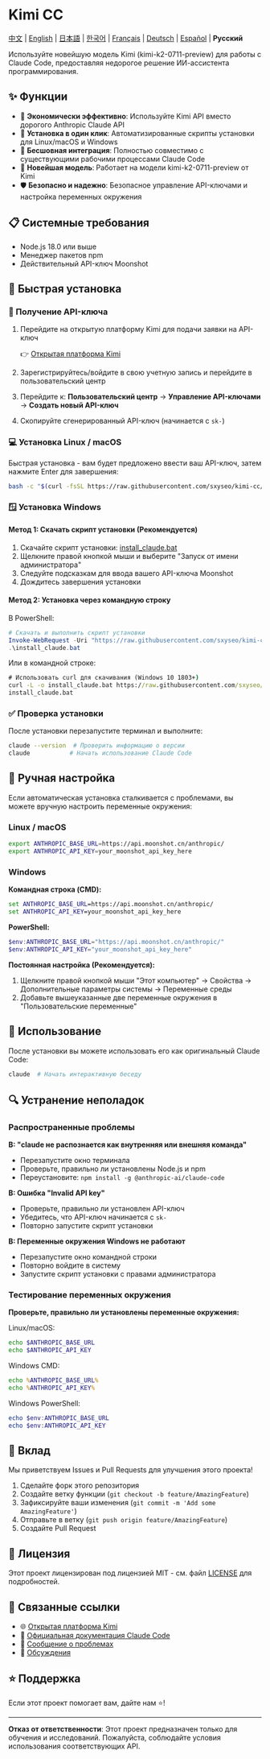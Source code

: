 # Kimi CC

[中文](README.md) | [English](README_EN.md) | [日本語](README_JA.md) | [한국어](README_KO.md) | [Français](README_FR.md) | [Deutsch](README_DE.md) | [Español](README_ES.md) | **Русский**

Используйте новейшую модель Kimi (kimi-k2-0711-preview) для работы с Claude Code, предоставляя недорогое решение ИИ-ассистента программирования.

## ✨ Функции

- 🚀 **Экономически эффективно**: Используйте Kimi API вместо дорогого Anthropic Claude API
- 🔧 **Установка в один клик**: Автоматизированные скрипты установки для Linux/macOS и Windows
- 🔄 **Бесшовная интеграция**: Полностью совместимо с существующими рабочими процессами Claude Code
- 🤖 **Новейшая модель**: Работает на модели kimi-k2-0711-preview от Kimi
- 🛡️ **Безопасно и надежно**: Безопасное управление API-ключами и настройка переменных окружения

## 📋 Системные требования

- Node.js 18.0 или выше
- Менеджер пакетов npm
- Действительный API-ключ Moonshot

## 🚀 Быстрая установка

### 📝 Получение API-ключа

1. Перейдите на открытую платформу Kimi для подачи заявки на API-ключ

   👉 [Открытая платформа Kimi](https://platform.moonshot.cn/)

2. Зарегистрируйтесь/войдите в свою учетную запись и перейдите в пользовательский центр
3. Перейдите к: **Пользовательский центр** → **Управление API-ключами** → **Создать новый API-ключ**
4. Скопируйте сгенерированный API-ключ (начинается с `sk-`)

### 💻 Установка Linux / macOS

Быстрая установка - вам будет предложено ввести ваш API-ключ, затем нажмите Enter для завершения:

```bash
bash -c "$(curl -fsSL https://raw.githubusercontent.com/sxyseo/kimi-cc/refs/heads/main/install.sh)"
```

### 🪟 Установка Windows

#### Метод 1: Скачать скрипт установки (Рекомендуется)

1. Скачайте скрипт установки: [install_claude.bat](https://raw.githubusercontent.com/sxyseo/kimi-cc/refs/heads/main/install_claude.bat)
2. Щелкните правой кнопкой мыши и выберите "Запуск от имени администратора"
3. Следуйте подсказкам для ввода вашего API-ключа Moonshot
4. Дождитесь завершения установки

#### Метод 2: Установка через командную строку

В PowerShell:

```powershell
# Скачать и выполнить скрипт установки
Invoke-WebRequest -Uri "https://raw.githubusercontent.com/sxyseo/kimi-cc/refs/heads/main/install_claude.bat" -OutFile "install_claude.bat"
.\install_claude.bat
```

Или в командной строке:

```cmd
# Использовать curl для скачивания (Windows 10 1803+)
curl -L -o install_claude.bat https://raw.githubusercontent.com/sxyseo/kimi-cc/refs/heads/main/install_claude.bat
install_claude.bat
```

### ✅ Проверка установки

После установки перезапустите терминал и выполните:

```bash
claude --version  # Проверить информацию о версии
claude           # Начать использование Claude Code
```

## 🔧 Ручная настройка

Если автоматическая установка сталкивается с проблемами, вы можете вручную настроить переменные окружения:

### Linux / macOS

```bash
export ANTHROPIC_BASE_URL=https://api.moonshot.cn/anthropic/
export ANTHROPIC_API_KEY=your_moonshot_api_key_here
```

### Windows

**Командная строка (CMD):**
```cmd
set ANTHROPIC_BASE_URL=https://api.moonshot.cn/anthropic/
set ANTHROPIC_API_KEY=your_moonshot_api_key_here
```

**PowerShell:**
```powershell
$env:ANTHROPIC_BASE_URL="https://api.moonshot.cn/anthropic/"
$env:ANTHROPIC_API_KEY="your_moonshot_api_key_here"
```

**Постоянная настройка (Рекомендуется):**
1. Щелкните правой кнопкой мыши "Этот компьютер" → Свойства → Дополнительные параметры системы → Переменные среды
2. Добавьте вышеуказанные две переменные окружения в "Пользовательские переменные"

## 🎯 Использование

После установки вы можете использовать его как оригинальный Claude Code:

```bash
claude  # Начать интерактивную беседу
```

## 🔍 Устранение неполадок

### Распространенные проблемы

**В: "claude не распознается как внутренняя или внешняя команда"**
- Перезапустите окно терминала
- Проверьте, правильно ли установлены Node.js и npm
- Переустановите: `npm install -g @anthropic-ai/claude-code`

**В: Ошибка "Invalid API key"**
- Проверьте, правильно ли установлен API-ключ
- Убедитесь, что API-ключ начинается с `sk-`
- Повторно запустите скрипт установки

**В: Переменные окружения Windows не работают**
- Перезапустите окно командной строки
- Повторно войдите в систему
- Запустите скрипт установки с правами администратора

### Тестирование переменных окружения

**Проверьте, правильно ли установлены переменные окружения:**

Linux/macOS:
```bash
echo $ANTHROPIC_BASE_URL
echo $ANTHROPIC_API_KEY
```

Windows CMD:
```cmd
echo %ANTHROPIC_BASE_URL%
echo %ANTHROPIC_API_KEY%
```

Windows PowerShell:
```powershell
echo $env:ANTHROPIC_BASE_URL
echo $env:ANTHROPIC_API_KEY
```

## 🤝 Вклад

Мы приветствуем Issues и Pull Requests для улучшения этого проекта!

1. Сделайте форк этого репозитория
2. Создайте ветку функции (`git checkout -b feature/AmazingFeature`)
3. Зафиксируйте ваши изменения (`git commit -m 'Add some AmazingFeature'`)
4. Отправьте в ветку (`git push origin feature/AmazingFeature`)
5. Создайте Pull Request

## 📄 Лицензия

Этот проект лицензирован под лицензией MIT - см. файл [LICENSE](LICENSE) для подробностей.

## 🔗 Связанные ссылки

- 🌐 [Открытая платформа Kimi](https://platform.moonshot.cn/)
- 📖 [Официальная документация Claude Code](https://docs.anthropic.com/claude/docs)
- 🐛 [Сообщение о проблемах](https://github.com/sxyseo/kimi-cc/issues)
- 💬 [Обсуждения](https://github.com/sxyseo/kimi-cc/discussions)

## ⭐ Поддержка

Если этот проект помогает вам, дайте нам ⭐️!

---

**Отказ от ответственности**: Этот проект предназначен только для обучения и исследований. Пожалуйста, соблюдайте условия использования соответствующих API. 